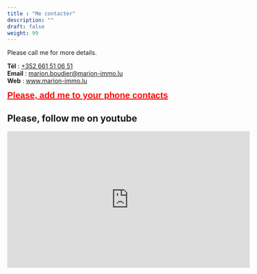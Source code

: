 ```yaml
---
title : "Me contacter"
description: ""
draft: false
weight: 99
---
```


Please call me for more details. 

**Tél** : <a href="tel:+352%20661%2051%2006%2051">+352 661 51 06 51</a>  
**Email** : <a href="mailto:marion.boudier@marion-immo.lu" alt="Email">marion.boudier@marion-immo.lu</a>   
**Web** : <a href="http://www.marion-immo.lu" >www.marion-immo.lu</a>   
   
   

<a href="/vcard/marion-boudier-remax.vcf" alt="VCard" style="font-family: 'Source Sans Pro', sans-serif;font-size:20px; font-weight:700; color:red;line-height:1.1; text-align: center;">Please, add me to your phone contacts</a>


## Please, follow me on youtube

<div class="youtubevideowrap">
    <div class="video-container">
    <iframe width="560" height="315" src="https://www.youtube.com/embed/Y4GGS9TNRoI" frameborder="0" allow="accelerometer; autoplay; encrypted-media; gyroscope; picture-in-picture" allowfullscreen></iframe>
    </div>
</div>